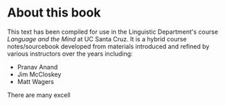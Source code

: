 # About this book

This text has been compiled for use in the Linguistic Department's course _Language and the Mind_ at UC Santa Cruz. It is a hybrid course notes/sourcebook developed from materials introduced and refined by various instructors over the years including: 
- Pranav Anand
- Jim McCloskey
- Matt Wagers

There are many excell

<!--stackedit_data:
eyJoaXN0b3J5IjpbMTg1NzE4MjMxOV19
-->